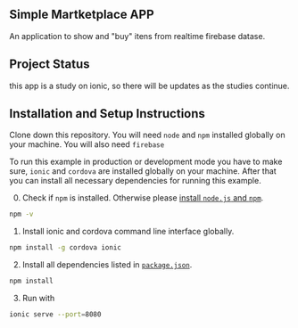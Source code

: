 ## Simple Martketplace APP

An application to show and "buy" itens from realtime firebase datase.

## Project Status
this app is a study on ionic, so there will be updates as the studies continue.

## Installation and Setup Instructions

Clone down this repository. You will need `node` and `npm` installed globally on your machine.  You will also need `firebase`

To run this example in production or development mode you have to make sure, `ionic` and `cordova` are installed globally on your machine. After that you can install all necessary dependencies for running this example.

0. Check if `npm` is installed. Otherwise please [install `node.js` and `npm`](https://nodejs.org/en/download/package-manager/).
```bash
npm -v
```

1. Install ionic and cordova command line interface globally.
```bash
npm install -g cordova ionic
```

2. Install all dependencies listed in [`package.json`](/package.json).
```bash
npm install
```

3. Run with
```bash
ionic serve --port=8080
```

